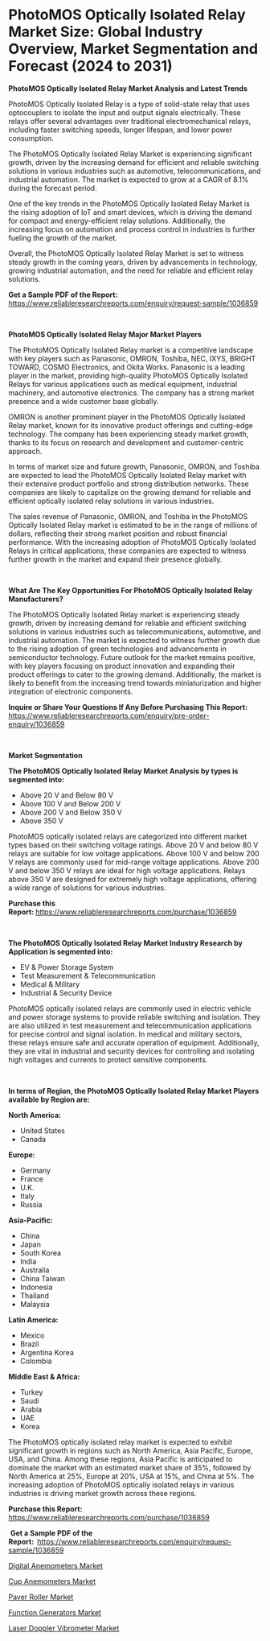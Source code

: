 <p><h1>PhotoMOS Optically Isolated Relay Market Size: Global Industry Overview, Market Segmentation and Forecast (2024 to 2031)</h1></p><p><strong>PhotoMOS Optically Isolated Relay Market Analysis and Latest Trends</strong></p>
<p><p>PhotoMOS Optically Isolated Relay is a type of solid-state relay that uses optocouplers to isolate the input and output signals electrically. These relays offer several advantages over traditional electromechanical relays, including faster switching speeds, longer lifespan, and lower power consumption.</p><p>The PhotoMOS Optically Isolated Relay Market is experiencing significant growth, driven by the increasing demand for efficient and reliable switching solutions in various industries such as automotive, telecommunications, and industrial automation. The market is expected to grow at a CAGR of 8.1% during the forecast period.</p><p>One of the key trends in the PhotoMOS Optically Isolated Relay Market is the rising adoption of IoT and smart devices, which is driving the demand for compact and energy-efficient relay solutions. Additionally, the increasing focus on automation and process control in industries is further fueling the growth of the market.</p><p>Overall, the PhotoMOS Optically Isolated Relay Market is set to witness steady growth in the coming years, driven by advancements in technology, growing industrial automation, and the need for reliable and efficient relay solutions.</p></p>
<p><strong>Get a Sample PDF of the Report:&nbsp;</strong> <a href="https://www.reliableresearchreports.com/enquiry/request-sample/1036859">https://www.reliableresearchreports.com/enquiry/request-sample/1036859</a></p>
<p>&nbsp;</p>
<p><strong>PhotoMOS Optically Isolated Relay Major Market Players</strong></p>
<p><p>The PhotoMOS Optically Isolated Relay market is a competitive landscape with key players such as Panasonic, OMRON, Toshiba, NEC, IXYS, BRIGHT TOWARD, COSMO Electronics, and Okita Works. Panasonic is a leading player in the market, providing high-quality PhotoMOS Optically Isolated Relays for various applications such as medical equipment, industrial machinery, and automotive electronics. The company has a strong market presence and a wide customer base globally.</p><p>OMRON is another prominent player in the PhotoMOS Optically Isolated Relay market, known for its innovative product offerings and cutting-edge technology. The company has been experiencing steady market growth, thanks to its focus on research and development and customer-centric approach.</p><p>In terms of market size and future growth, Panasonic, OMRON, and Toshiba are expected to lead the PhotoMOS Optically Isolated Relay market with their extensive product portfolio and strong distribution networks. These companies are likely to capitalize on the growing demand for reliable and efficient optically isolated relay solutions in various industries.</p><p>The sales revenue of Panasonic, OMRON, and Toshiba in the PhotoMOS Optically Isolated Relay market is estimated to be in the range of millions of dollars, reflecting their strong market position and robust financial performance. With the increasing adoption of PhotoMOS Optically Isolated Relays in critical applications, these companies are expected to witness further growth in the market and expand their presence globally.</p></p>
<p>&nbsp;</p>
<p><strong>What Are The Key Opportunities For PhotoMOS Optically Isolated Relay Manufacturers?</strong></p>
<p><p>The PhotoMOS Optically Isolated Relay market is experiencing steady growth, driven by increasing demand for reliable and efficient switching solutions in various industries such as telecommunications, automotive, and industrial automation. The market is expected to witness further growth due to the rising adoption of green technologies and advancements in semiconductor technology. Future outlook for the market remains positive, with key players focusing on product innovation and expanding their product offerings to cater to the growing demand. Additionally, the market is likely to benefit from the increasing trend towards miniaturization and higher integration of electronic components.</p></p>
<p><strong>Inquire or Share Your Questions If Any Before Purchasing This Report:</strong> <a href="https://www.reliableresearchreports.com/enquiry/pre-order-enquiry/1036859">https://www.reliableresearchreports.com/enquiry/pre-order-enquiry/1036859</a></p>
<p>&nbsp;</p>
<p><strong>Market Segmentation</strong></p>
<p><strong>The PhotoMOS Optically Isolated Relay Market Analysis by types is segmented into:</strong></p>
<p><ul><li>Above 20 V and Below 80 V</li><li>Above 100 V and Below 200 V</li><li>Above 200 V and Below 350 V</li><li>Above 350 V</li></ul></p>
<p><p>PhotoMOS optically isolated relays are categorized into different market types based on their switching voltage ratings. Above 20 V and below 80 V relays are suitable for low voltage applications. Above 100 V and below 200 V relays are commonly used for mid-range voltage applications. Above 200 V and below 350 V relays are ideal for high voltage applications. Relays above 350 V are designed for extremely high voltage applications, offering a wide range of solutions for various industries.</p></p>
<p><strong>Purchase this Report:&nbsp;</strong><a href="https://www.reliableresearchreports.com/purchase/1036859">https://www.reliableresearchreports.com/purchase/1036859</a></p>
<p>&nbsp;</p>
<p><strong>The PhotoMOS Optically Isolated Relay Market Industry Research by Application is segmented into:</strong></p>
<p><ul><li>EV & Power Storage System</li><li>Test Measurement & Telecommunication</li><li>Medical & Military</li><li>Industrial & Security Device</li></ul></p>
<p><p>PhotoMOS optically isolated relays are commonly used in electric vehicle and power storage systems to provide reliable switching and isolation. They are also utilized in test measurement and telecommunication applications for precise control and signal isolation. In medical and military sectors, these relays ensure safe and accurate operation of equipment. Additionally, they are vital in industrial and security devices for controlling and isolating high voltages and currents to protect sensitive components.</p></p>
<p>&nbsp;</p>
<p><strong>In terms of Region, the PhotoMOS Optically Isolated Relay Market Players available by Region are:</strong></p>
<p>
    <p> <strong> North America: </strong>
        <ul>
            <li>United States</li>
            <li>Canada</li>
        </ul>
        </p> 
    <p> <strong> Europe: </strong>
        <ul>
            <li>Germany</li>
            <li>France</li>
            <li>U.K.</li>
            <li>Italy</li>
            <li>Russia</li>
        </ul>
        </p> 
    <p> <strong> Asia-Pacific: </strong>
        <ul>
            <li>China</li>
            <li>Japan</li>
            <li>South Korea</li>
            <li>India</li>
            <li>Australia</li>
            <li>China Taiwan</li>
            <li>Indonesia</li>
            <li>Thailand</li>
            <li>Malaysia</li>
        </ul>
        </p> 
    <p> <strong> Latin America: </strong>
        <ul>
            <li>Mexico</li>
            <li>Brazil</li>
            <li>Argentina Korea</li>
            <li>Colombia</li>
        </ul>
        </p> 
    <p> <strong> Middle East & Africa: </strong>
        <ul>
            <li>Turkey</li>
            <li>Saudi</li>
            <li>Arabia</li>
            <li>UAE</li>
            <li>Korea</li>
        </ul>
    </p>
    </p>
<p><p>The PhotoMOS optically isolated relay market is expected to exhibit significant growth in regions such as North America, Asia Pacific, Europe, USA, and China. Among these regions, Asia Pacific is anticipated to dominate the market with an estimated market share of 35%, followed by North America at 25%, Europe at 20%, USA at 15%, and China at 5%. The increasing adoption of PhotoMOS optically isolated relays in various industries is driving market growth across these regions.</p></p>
<p><strong>Purchase this Report: </strong><a href="https://www.reliableresearchreports.com/purchase/1036859">https://www.reliableresearchreports.com/purchase/1036859</a></p>
<p>&nbsp;<strong>Get a Sample PDF of the Report:&nbsp;&nbsp;</strong><a href="https://www.reliableresearchreports.com/enquiry/request-sample/1036859">https://www.reliableresearchreports.com/enquiry/request-sample/1036859</a></p>
<p><strong></strong></p>
<p><p><a href="https://medium.com/@yvettelesch/digital-anemometers-market-share-evolution-and-market-growth-trends-2024-2031-9b824894f4d7">Digital Anemometers Market</a></p><p><a href="https://medium.com/@yvettelesch/cup-anemometers-market-insights-into-market-cagr-market-trends-and-growth-strategies-511c010914a7">Cup Anemometers Market</a></p><p><a href="https://medium.com/p/4556c28086a4/edit">Paver Roller Market</a></p><p><a href="https://medium.com/@waltercruz6g/function-generators-market-size-reveals-the-best-marketing-channels-in-global-industry-15557a7a8898">Function Generators Market</a></p><p><a href="https://medium.com/@dexterhayes2023/laser-doppler-vibrometer-market-furnishes-information-on-market-share-market-trends-and-market-0d5c805ea50f">Laser Doppler Vibrometer Market</a></p></p>